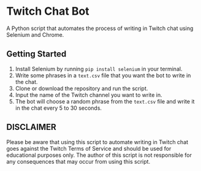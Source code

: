 # Twitch Chat Bot
A Python script that automates the process of writing in Twitch chat using Selenium and Chrome.

## Getting Started

1. Install Selenium by running `pip install selenium` in your terminal.
2. Write some phrases in a `text.csv` file that you want the bot to write in the chat.
3. Clone or download the repository and run the script.
4. Input the name of the Twitch channel you want to write in.
5. The bot will choose a random phrase from the `text.csv` file and write it in the chat every 5 to 30 seconds.

## DISCLAIMER
Please be aware that using this script to automate writing in Twitch chat goes against the Twitch Terms of Service and should be used for educational purposes only. The author of this script is not responsible for any consequences that may occur from using this script.
